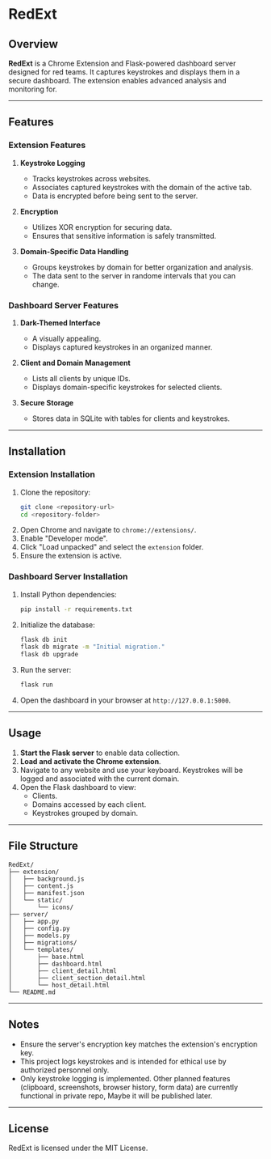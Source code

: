 # RedExt

## Overview
**RedExt** is a Chrome Extension and Flask-powered dashboard server designed for red teams. It captures keystrokes and displays them in a secure dashboard. The extension enables advanced analysis and monitoring for.

---

## Features

### Extension Features
1. **Keystroke Logging**
   - Tracks keystrokes across websites.
   - Associates captured keystrokes with the domain of the active tab.
   - Data is encrypted before being sent to the server.

2. **Encryption**
   - Utilizes XOR encryption for securing data.
   - Ensures that sensitive information is safely transmitted.

3. **Domain-Specific Data Handling**
   - Groups keystrokes by domain for better organization and analysis.
   - The data sent to the server in randome intervals that you can change.

### Dashboard Server Features
1. **Dark-Themed Interface**
   - A visually appealing.
   - Displays captured keystrokes in an organized manner.

2. **Client and Domain Management**
   - Lists all clients by unique IDs.
   - Displays domain-specific keystrokes for selected clients.

3. **Secure Storage**
   - Stores data in SQLite with tables for clients and keystrokes.

---

## Installation

### Extension Installation
1. Clone the repository:
   ```bash
   git clone <repository-url>
   cd <repository-folder>
   ```
2. Open Chrome and navigate to `chrome://extensions/`.
3. Enable "Developer mode".
4. Click "Load unpacked" and select the `extension` folder.
5. Ensure the extension is active.

### Dashboard Server Installation
1. Install Python dependencies:
   ```bash
   pip install -r requirements.txt
   ```
2. Initialize the database:
   ```bash
   flask db init
   flask db migrate -m "Initial migration."
   flask db upgrade
   ```
3. Run the server:
   ```bash
   flask run
   ```
4. Open the dashboard in your browser at `http://127.0.0.1:5000`.

---

## Usage

1. **Start the Flask server** to enable data collection.
2. **Load and activate the Chrome extension**.
3. Navigate to any website and use your keyboard. Keystrokes will be logged and associated with the current domain.
4. Open the Flask dashboard to view:
   - Clients.
   - Domains accessed by each client.
   - Keystrokes grouped by domain.

---

## File Structure

```
RedExt/
├── extension/
│   ├── background.js
│   ├── content.js
│   ├── manifest.json
│   └── static/
│       └── icons/
├── server/
│   ├── app.py
│   ├── config.py
│   ├── models.py
│   ├── migrations/
│   └── templates/
│       ├── base.html
│       ├── dashboard.html
│       ├── client_detail.html
│       ├── client_section_detail.html
│       └── host_detail.html
└── README.md
```

---

## Notes
- Ensure the server's encryption key matches the extension's encryption key.
- This project logs keystrokes and is intended for ethical use by authorized personnel only.
- Only keystroke logging is implemented. Other planned features (clipboard, screenshots, browser history, form data) are  currently functional in private repo, Maybe it will be published later.

---

## License
RedExt is licensed under the MIT License.
